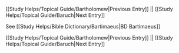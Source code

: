 [[Study Helps/Topical Guide/Bartholomew|Previous Entry]]  ||  [[Study Helps/Topical Guide/Baruch|Next Entry]]

 See [[Study Helps/Bible Dictionary/Bartimaeus|BD Bartimaeus]]

[[Study Helps/Topical Guide/Bartholomew|Previous Entry]]  ||  [[Study Helps/Topical Guide/Baruch|Next Entry]]
